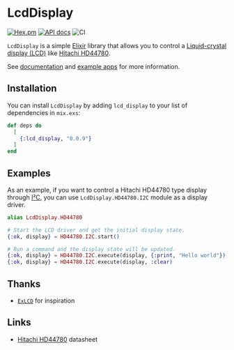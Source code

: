# LcdDisplay

[![Hex.pm](https://img.shields.io/hexpm/v/lcd_display.svg)](https://hex.pm/packages/lcd_display)
[![API docs](https://img.shields.io/hexpm/v/lcd_display.svg?label=hexdocs)](https://hexdocs.pm/lcd_display/LcdDisplay.html)
![CI](https://github.com/mnishiguchi/lcd_display/workflows/CI/badge.svg)

`LcdDisplay` is a simple [Elixir](https://elixir-lang.org/) library that allows you to control a [Liquid-crystal display (LCD)](https://en.wikipedia.org/wiki/Liquid-crystal_display) like [Hitachi HD44780](https://en.wikipedia.org/wiki/Hitachi_HD44780_LCD_controller).

See [documentation](https://hexdocs.pm/lcd_display/LcdDisplay.html) and [example apps](https://github.com/mnishiguchi/lcd_display/tree/main/examples) for more information.

## Installation

You can install `LcdDisplay` by adding `lcd_display` to your list of dependencies in `mix.exs`:

```elixir
def deps do
  [
    {:lcd_display, "0.0.9"}
  ]
end
```

## Examples

As an example, if you want to control a Hitachi HD44780 type display through
[I²C](https://en.wikipedia.org/wiki/I%C2%B2C), you can use `LcdDisplay.HD44780.I2C` module as a
display driver.

```elixir
alias LcdDisplay.HD44780

# Start the LCD driver and get the initial display state.
{:ok, display} = HD44780.I2C.start()

# Run a command and the display state will be updated.
{:ok, display} = HD44780.I2C.execute(display, {:print, "Hello world"})
{:ok, display} = HD44780.I2C.execute(display, :clear)
```

## Thanks

- [`ExLCD`](https://github.com/cthree/ex_lcd) for inspiration

## Links

- [Hitachi HD44780](https://cdn-shop.adafruit.com/datasheets/HD44780.pdf) datasheet
